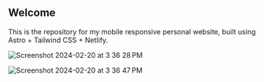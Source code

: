 ## Welcome

This is the repository for my mobile responsive personal website, built using Astro + Tailwind CSS + Netlify.

![Screenshot 2024-02-20 at 3 36 28 PM](https://github.com/LasithaPrabodha/website-2023/assets/10921870/0d7932d6-2a98-4140-adc6-7e236b0f2968)

![Screenshot 2024-02-20 at 3 36 47 PM](https://github.com/LasithaPrabodha/website-2023/assets/10921870/39ad0a9e-f758-4912-9eaa-77d7d46c7bb0)
